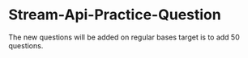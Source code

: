 # Stream-Api-Practice-Question
The new questions will be added on regular bases target is  to add 50 questions.
